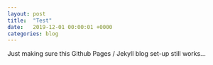 ```yaml
---
layout: post
title:  "Test"
date:   2019-12-01 00:00:01 +0000
categories: blog
---
```


Just making sure this Github Pages / Jekyll blog set-up still works...